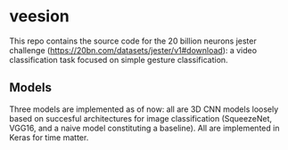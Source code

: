 # veesion
This repo contains the source code for the 20 billion neurons jester challenge (https://20bn.com/datasets/jester/v1#download): a video classification task focused on simple gesture classification. 

## Models
Three models are implemented as of now: all are 3D CNN models loosely based on succesful architectures for image classification (SqueezeNet, VGG16, and a naive model constituting a baseline). All are implemented in Keras for time matter.

